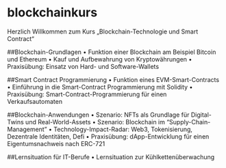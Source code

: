 # blockchainkurs
Herzlich Willkommen zum Kurs „Blockchain-Technologie und Smart Contract“

##Blockchain-Grundlagen 
• Funktion einer Blockchain am Beispiel Bitcoin und Ethereum
• Kauf und Aufbewahrung von Kryptowährungen 
• Praxisübung: Einsatz von Hard- und Software-Wallets 

##Smart Contract Programmierung 
• Funktion eines EVM-Smart-Contracts 
• Einführung in die Smart-Contract Programmierung mit Solidity
• Praxisübung: Smart-Contract-Programmierung für einen Verkaufsautomaten 

##Blockchain-Anwendungen 
• Szenario: NFTs als Grundlage für Digital-Twins und Real-World-Assets
• Szenario: Blockchain im “Supply-Chain-Management”
• Technology-Impact-Radar: Web3, Tokenisierung, Dezentrale Identitäten, Defi
• Praxisübung: dApp-Entwicklung für einen Eigentumsnachweis nach ERC-721

##Lernsituation für IT-Berufe 
• Lernsituation zur Kühlkettenüberwachung 

 
